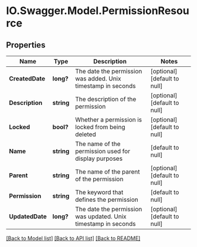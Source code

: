 # IO.Swagger.Model.PermissionResource
## Properties

Name | Type | Description | Notes
------------ | ------------- | ------------- | -------------
**CreatedDate** | **long?** | The date the permission was added. Unix timestamp in seconds | [optional] [default to null]
**Description** | **string** | The description of the permission | [optional] [default to null]
**Locked** | **bool?** | Whether a permission is locked from being deleted | [optional] [default to null]
**Name** | **string** | The name of the permission used for display purposes | [default to null]
**Parent** | **string** | The name of the parent of the permission | [optional] [default to null]
**Permission** | **string** | The keyword that defines the permission | [default to null]
**UpdatedDate** | **long?** | The date the permission was updated. Unix timestamp in seconds | [optional] [default to null]

[[Back to Model list]](../README.md#documentation-for-models) [[Back to API list]](../README.md#documentation-for-api-endpoints) [[Back to README]](../README.md)

